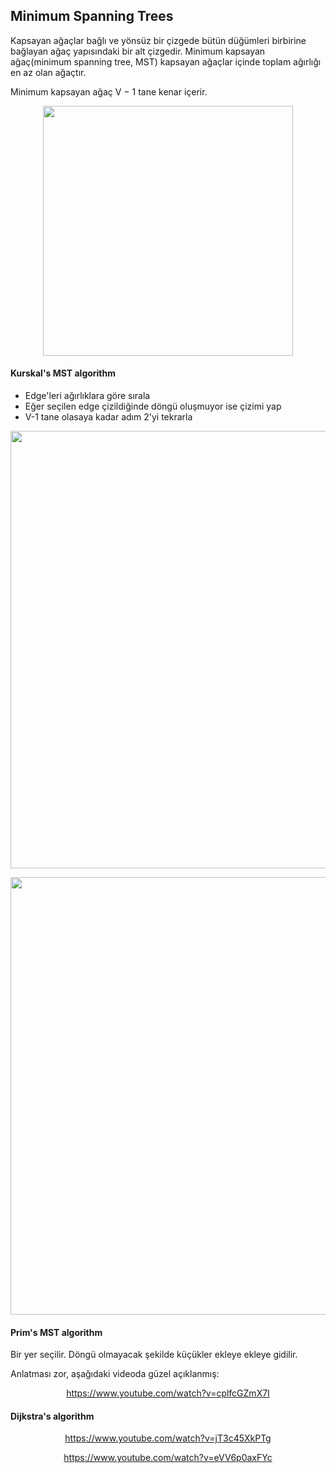 ## Minimum Spanning Trees

Kapsayan ağaçlar bağlı ve yönsüz bir çizgede bütün düğümleri birbirine bağlayan ağaç yapısındaki bir alt çizgedir. Minimum kapsayan ağaç(minimum spanning tree, MST) kapsayan ağaçlar içinde toplam ağırlığı en az olan ağaçtır.

Minimum kapsayan ağaç V − 1 tane kenar içerir.

<p align="center"> 
	<img src="https://upload.wikimedia.org/wikipedia/commons/thumb/d/d2/Minimum_spanning_tree.svg/1200px-Minimum_spanning_tree.svg.png" width="400px">
</p>

#### Kurskal's MST algorithm

- Edge'leri ağırlıklara göre sırala  
- Eğer seçilen edge çizildiğinde döngü oluşmuyor ise çizimi yap
- V-1 tane olasaya kadar adım 2'yi tekrarla

<p align="center"> 
	<img src="https://i.hizliresim.com/4jrgBA.png" width="700px">
</p>

<p align="center"> 
	<img src="https://i.hizliresim.com/JZAYoJ.png" width="700px">
</p>

#### Prim's MST algorithm

Bir yer seçilir. Döngü olmayacak şekilde küçükler ekleye ekleye gidilir.

Anlatması zor, aşağıdaki videoda güzel açıklanmış:

<p align="center"><a href="https://www.youtube.com/watch?v=cplfcGZmX7I ">https://www.youtube.com/watch?v=cplfcGZmX7I</a></p>

#### Dijkstra's algorithm

<p align="center"><a href="https://www.youtube.com/watch?v=jT3c45XkPTg">https://www.youtube.com/watch?v=jT3c45XkPTg</a></p>

<p align="center"><a href="https://www.youtube.com/watch?v=eVV6p0axFYc">https://www.youtube.com/watch?v=eVV6p0axFYc</a></p>




